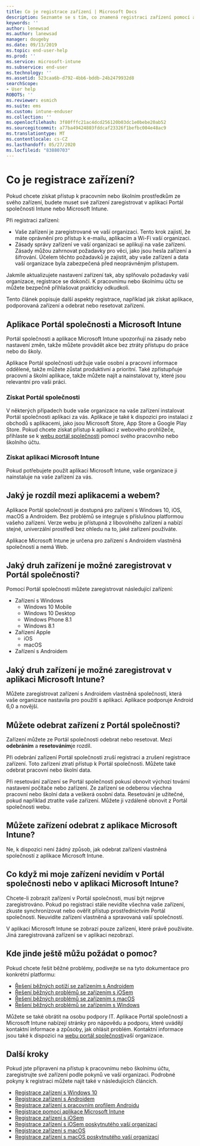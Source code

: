 ```yaml
---
title: Co je registrace zařízení | Microsoft Docs
description: Seznamte se s tím, co znamená registraci zařízení pomocí aplikace Portál společnosti a Microsoft Intune.
keywords: ''
author: lenewsad
ms.author: lanewsad
manager: dougeby
ms.date: 09/13/2019
ms.topic: end-user-help
ms.prod: ''
ms.service: microsoft-intune
ms.subservice: end-user
ms.technology: ''
ms.assetid: 523caa6b-d792-4bb6-bddb-24b2479932d8
searchScope:
- User help
ROBOTS: ''
ms.reviewer: esmich
ms.suite: ems
ms.custom: intune-enduser
ms.collection: ''
ms.openlocfilehash: 3f80fffc21ac4dcd256120b03dc1e0bebe20ab52
ms.sourcegitcommit: a77ba49424803fddcaf23326f1befbc004e48ac9
ms.translationtype: MT
ms.contentlocale: cs-CZ
ms.lasthandoff: 05/27/2020
ms.locfileid: "83880703"
---
```

# <a name="what-is-device-enrollment"></a>Co je registrace zařízení?
Pokud chcete získat přístup k pracovním nebo školním prostředkům ze svého zařízení, budete muset své zařízení zaregistrovat v aplikaci Portál společnosti Intune nebo Microsoft Intune. 

Při registraci zařízení:

* Vaše zařízení je zaregistrované ve vaší organizaci. Tento krok zajistí, že máte oprávnění pro přístup k e-mailu, aplikacím a Wi-Fi vaší organizaci. 
* Zásady správy zařízení ve vaší organizaci se aplikují na vaše zařízení. Zásady můžou zahrnovat požadavky pro věci, jako jsou hesla zařízení a šifrování. Účelem těchto požadavků je zajistit, aby vaše zařízení a data vaší organizace byla zabezpečená před neoprávněným přístupem.

Jakmile aktualizujete nastavení zařízení tak, aby splňovalo požadavky vaší organizace, registrace se dokončí. K pracovnímu nebo školnímu účtu se můžete bezpečně přihlašovat prakticky odkudkoli.  

Tento článek popisuje další aspekty registrace, například jak získat aplikace, podporovaná zařízení a odebrat nebo resetovat zařízení.  

## <a name="company-portal-and-microsoft-intune-app"></a>Aplikace Portál společnosti a Microsoft Intune

Portál společnosti a aplikace Microsoft Intune upozorňují na zásady nebo nastavení změn, takže můžete provádět akce bez ztráty přístupu do práce nebo do školy. 

Aplikace Portál společnosti udržuje vaše osobní a pracovní informace oddělené, takže můžete zůstat produktivní a prioritní. Také zpřístupňuje pracovní a školní aplikace, takže můžete najít a nainstalovat ty, které jsou relevantní pro vaši práci.  

### <a name="get-company-portal"></a>Získat Portál společnosti

V některých případech bude vaše organizace na vaše zařízení instalovat Portál společnosti aplikaci za vás. Aplikace je také k dispozici pro instalaci z obchodů s aplikacemi, jako jsou Microsoft Store, App Store a Google Play Store. Pokud chcete získat přístup k aplikaci z webového prohlížeče, přihlaste se k [webu portál společnosti](https://go.microsoft.com/fwlink/?linkid=2010980) pomocí svého pracovního nebo školního účtu.  

### <a name="get-microsoft-intune-app"></a>Získat aplikaci Microsoft Intune

Pokud potřebujete použít aplikaci Microsoft Intune, vaše organizace ji nainstaluje na vaše zařízení za vás.  

## <a name="whats-the-difference-between-the-apps-and-the-website"></a>Jaký je rozdíl mezi aplikacemi a webem?
Aplikace Portál společnosti je dostupná pro zařízení s Windows 10, iOS, macOS a Androidem. Bez problémů se integruje s příslušnou platformou vašeho zařízení. Verze webu je přístupná z libovolného zařízení a nabízí stejné, univerzální prostředí bez ohledu na to, jaké zařízení používáte. 

Aplikace Microsoft Intune je určena pro zařízení s Androidem vlastněná společností a nemá Web.  

## <a name="what-kind-of-devices-can-you-enroll-with-company-portal"></a>Jaký druh zařízení je možné zaregistrovat v Portál společnosti?
Pomocí Portál společnosti můžete zaregistrovat následující zařízení:  

- Zařízení s Windows
  - Windows 10 Mobile
  - Windows 10 Desktop
  - Windows Phone 8.1
  - Windows 8.1
- Zařízení Apple
    - iOS
    - macOS
- Zařízení s Androidem


## <a name="what-kind-of-devices-can-you-enroll-with-the-microsoft-intune-app"></a>Jaký druh zařízení je možné zaregistrovat v aplikaci Microsoft Intune?  
Můžete zaregistrovat zařízení s Androidem vlastněná společností, která vaše organizace nastavila pro použití s aplikací. Aplikace podporuje Android 6,0 a novější. 

## <a name="can-you-remove-a-device-from-the-company-portal"></a>Můžete odebrat zařízení z Portál společnosti?
Zařízení můžete ze Portál společnosti odebrat nebo resetovat. Mezi **odebráním** a **resetováním**je rozdíl.

Při odebrání zařízení Portál společnosti zruší registraci a zrušení registrace zařízení. Toto zařízení ztratí přístup k Portál společnosti. Můžete také odebrat pracovní nebo školní data. 

Při resetování zařízení se Portál společnosti pokusí obnovit výchozí tovární nastavení počítače nebo zařízení. Ze zařízení se odeberou všechna pracovní nebo školní data a veškerá osobní data. Resetování je užitečné, pokud například ztratíte vaše zařízení. Můžete ji vzdáleně obnovit z Portál společnosti webu.  

## <a name="can-you-remove-a-device-from-the-microsoft-intune-app"></a>Můžete zařízení odebrat z aplikace Microsoft Intune?
Ne, k dispozici není žádný způsob, jak odebrat zařízení vlastněná společností z aplikace Microsoft Intune.  

## <a name="what-if-i-cant-see-my-device-in-the-company-portal-or-microsoft-intune-app"></a>Co když mi moje zařízení nevidím v Portál společnosti nebo v aplikaci Microsoft Intune?
Chcete-li zobrazit zařízení v Portál společnosti, musí být nejprve zaregistrováno. Pokud po registraci stále nevidíte všechna vaše zařízení, zkuste synchronizovat nebo ověřit přístup prostřednictvím Portál společnosti. Neuvidíte zařízení vlastněná a spravovaná vaší společností.

V aplikaci Microsoft Intune se zobrazí pouze zařízení, které právě používáte. Jiná zaregistrovaná zařízení se v aplikaci nezobrazí.  

## <a name="where-else-can-i-go-for-help"></a>Kde jinde ještě můžu požádat o pomoc?  
Pokud chcete řešit běžné problémy, podívejte se na tyto dokumentace pro konkrétní platformu:  

- [Řešení běžných potíží se zařízením s Androidem](check-compliance-on-your-device-android.md)  
- [Řešení běžných problémů se zařízením s iOSem](troubleshoot-your-device-ios.md)
- [Řešení běžných problémů se zařízením s macOS](troubleshoot-your-device-macos.md)
- [Řešení běžných problémů se zařízením s Windows](troubleshoot-your-device-windows.md)

Můžete se také obrátit na osobu podpory IT. Aplikace Portál společnosti a Microsoft Intune nabízejí stránky pro nápovědu a podporu, které uvádějí kontaktní informace a způsoby, jak ohlásit problém. Kontaktní informace jsou také k dispozici na [webu portál společnosti](https://go.microsoft.com/fwlink/?linkid=2010980)vaší organizace.  

## <a name="next-steps"></a>Další kroky  

Pokud jste připraveni na přístup k pracovnímu nebo školnímu účtu, zaregistrujte své zařízení podle pokynů ve vaší organizaci. Podrobné pokyny k registraci můžete najít také v následujících článcích.

* [Registrace zařízení s Windows 10](enroll-windows-10-device.md)
* [Registrace zařízení s Androidem](enroll-device-android-company-portal.md)
* [Registrace zařízení s pracovním profilem Androidu](enroll-device-android-work-profile.md)
* [Registrace pomocí aplikace Microsoft Intune](enroll-device-android-microsoft-intune-app.md)
* [Registrace zařízení s iOSem](enroll-your-device-in-intune-ios.md)
* [Registrace zařízení s iOSem poskytnutého vaší organizací](enroll-your-device-dep-ios.md)
* [Registrace zařízení s macOS](enroll-your-device-in-intune-macos-cp.md)
* [Registrace zařízení s macOS poskytnutého vaší organizací](enroll-company-device-macos.md)

